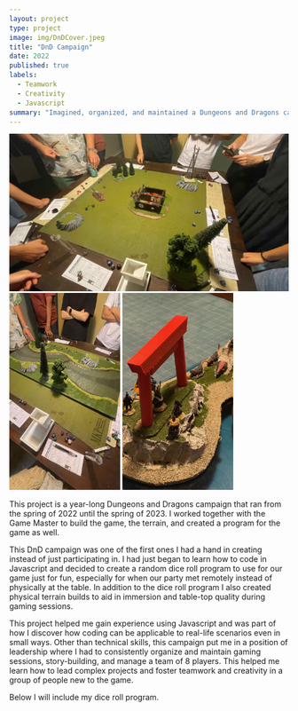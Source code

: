 ```yaml
---
layout: project
type: project
image: img/DnDCover.jpeg
title: "DnD Campaign"
date: 2022
published: true
labels:
  - Teamwork
  - Creativity
  - Javascript
summary: "Imagined, organized, and maintained a Dungeons and Dragons campaign for a year with various physical and coded builds to aid our campaign."
---
```

<div class="text-center p-4">
  <img width="600px" src="../img/DnD1.jpeg" class="img-thumbnail" >
  <img width="200px" src="../img/DnD2.jpeg" class="img-thumbnail" >
  <img width="200px" src="../img/DnD3.jpeg" class="img-thumbnail" >
</div>

This project is a year-long Dungeons and Dragons campaign that ran from the spring of 2022 until the spring of 2023. I worked together with the Game Master to build the game, the terrain, and created a program for the game as well.

This DnD campaign was one of the first ones I had a hand in creating instead of just participating in. I had just began to learn how to code in Javascript and decided to create a random dice roll program to use for our game just for fun, especially for when our party met remotely instead of physically at the table. In addition to the dice roll program I also created physical terrain builds to aid in immersion and table-top quality during gaming sessions. 

This project helped me gain experience using Javascript and was part of how I discover how coding can be applicable to real-life scenarios even in small ways. Other than technical skills, this campaign put me in a position of leadership where I had to consistently organize and maintain gaming sessions, story-building, and manage a team of 8 players. This helped me learn how to lead complex projects and foster teamwork and creativity in a group of people new to the game. 

Below I will include my dice roll program.
<script async src="//jsfiddle.net/erinlpat/qngco0w2/15/embed/"></script>
